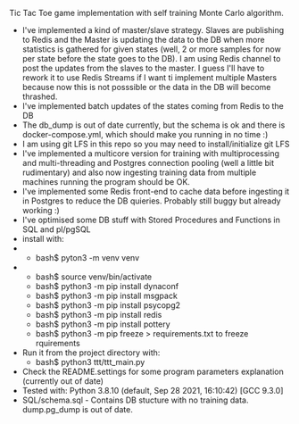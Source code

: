   Tic Tac Toe game implementation with self training Monte Carlo algorithm.
* I've implemented a kind of master/slave strategy. Slaves are publishing to Redis and the Master is updating the data to the DB when more statistics is gathered for given states (well, 2 or more samples for now per state before the state goes to the DB). I am using Redis channel to post the updates from the slaves to the master. I guess I'll have to rework it to use Redis Streams if I want ti implement multiple Masters because now this is not posssible or the data in the DB will become thrashed.
* I've implemented batch updates of the states coming from Redis to the DB
* The db_dump is out of date currently, but the schema is ok and there is docker-compose.yml, which should make you running in no time :)
* I am using git LFS in this repo so you may need to install/initialize git LFS
* I've implemented a multicore version for training with multiprocessing and multi-threading and Postgres connection pooling (well a little bit rudimentary) and also now ingesting training data from multiple machines running the program should be OK. 
* I've implemented some Redis front-end to cache data before ingesting it in Postgres to reduce the DB quieries. Probably still buggy but already working :)
* I've optimised some DB stuff with Stored Procedures and Functions in SQL and pl/pgSQL
* install with:
* * bash$ pyton3 -m venv venv
* * bash$ source venv/bin/activate
  * bash$ python3 -m pip install dynaconf
  * bash$ python3 -m pip install msgpack
  * bash$ python3 -m pip install psycopg2
  * bash$ python3 -m pip install redis
  * bash$ python3 -m pip install pottery
  * bash$ python3 -m pip freeze > requirements.txt to freeze rquirements
* Run it from the project directory with:
    * bash$ python3 ttt/ttt_main.py
* Check the README.settings for some program parameters explanation (currently out of date)
* Tested with:
    Python 3.8.10 (default, Sep 28 2021, 16:10:42) [GCC 9.3.0]
* SQL/schema.sql - Contains DB stucture with no training data. dump.pg_dump is out of date.
